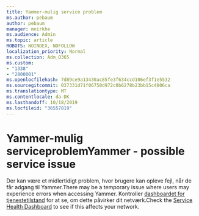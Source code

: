 ```yaml
---
title: Yammer-mulig service problem
ms.author: pebaum
author: pebaum
manager: mnirkhe
ms.audience: Admin
ms.topic: article
ROBOTS: NOINDEX, NOFOLLOW
localization_priority: Normal
ms.collection: Adm_O365
ms.custom:
- "1338"
- "2800001"
ms.openlocfilehash: 7d89ce9a13430ac85fe3f634ccd106ef3f1e5532
ms.sourcegitcommit: 037331d71f06750d972c0b6278b23bb15c4806ca
ms.translationtype: MT
ms.contentlocale: da-DK
ms.lasthandoff: 10/18/2019
ms.locfileid: "36557819"
---
```

# <a name="yammer---possible-service-issue"></a><span data-ttu-id="fcaf1-102">Yammer-mulig serviceproblem</span><span class="sxs-lookup"><span data-stu-id="fcaf1-102">Yammer - possible service issue</span></span>

<span data-ttu-id="fcaf1-103">Der kan være et midlertidigt problem, hvor brugere kan opleve fejl, når de får adgang til Yammer.</span><span class="sxs-lookup"><span data-stu-id="fcaf1-103">There may be a temporary issue where users may experience errors when accessing Yammer.</span></span> <span data-ttu-id="fcaf1-104">Kontroller [dashboardet for tjenestetilstand](https://admin.microsoft.com/AdminPortal/Home#/servicehealth) for at se, om dette påvirker dit netværk.</span><span class="sxs-lookup"><span data-stu-id="fcaf1-104">Check the [Service Health Dashboard](https://admin.microsoft.com/AdminPortal/Home#/servicehealth) to see if this affects your network.</span></span>
